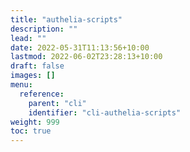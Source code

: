 ```yaml
---
title: "authelia-scripts"
description: ""
lead: ""
date: 2022-05-31T11:13:56+10:00
lastmod: 2022-06-02T23:28:13+10:00
draft: false
images: []
menu:
  reference:
    parent: "cli"
    identifier: "cli-authelia-scripts"
weight: 999
toc: true
---
```

